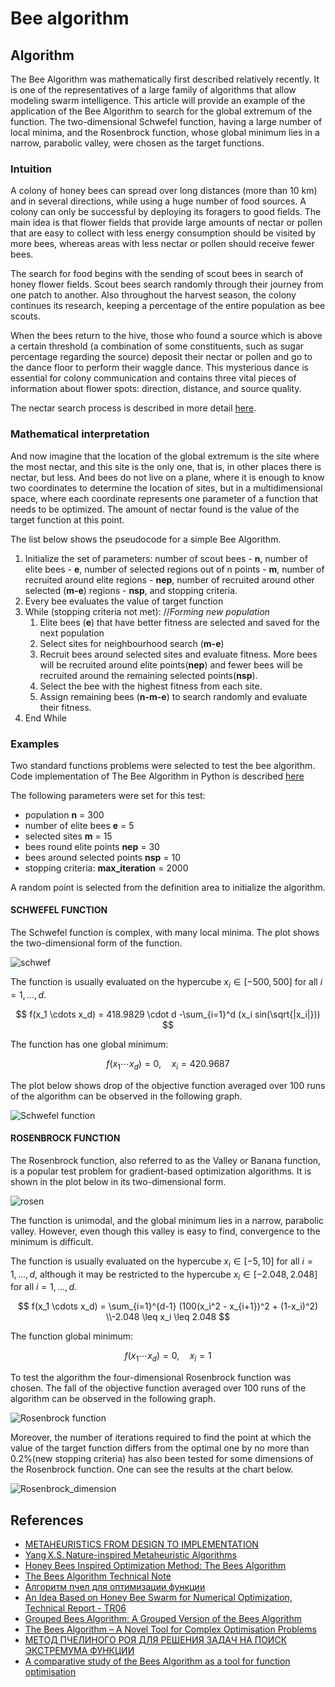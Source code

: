 # Bee algorithm


## Algorithm

The Bee Algorithm was mathematically first described relatively
recently. It is one of the representatives of a large family of
algorithms that allow modeling swarm intelligence. This article will
provide an example of the application of the Bee Algorithm to search for
the global extremum of the function. The two-dimensional Schwefel
function, having a large number of local minima, and the Rosenbrock
function, whose global minimum lies in a narrow, parabolic valley, were
chosen as the target functions.

### Intuition

A colony of honey bees can spread over long distances (more than 10 km)
and in several directions, while using a huge number of food sources. A
colony can only be successful by deploying its foragers to good fields.
The main idea is that flower fields that provide large amounts of nectar
or pollen that are easy to collect with less energy consumption should
be visited by more bees, whereas areas with less nectar or pollen should
receive fewer bees.

The search for food begins with the sending of scout bees in search of
honey flower fields. Scout bees search randomly through their journey
from one patch to another. Also throughout the harvest season, the
colony continues its research, keeping a percentage of the entire
population as bee scouts.

When the bees return to the hive, those who found a source which is
above a certain threshold (a combination of some constituents, such as
sugar percentage regarding the source) deposit their nectar or pollen
and go to the dance floor to perform their waggle dance. This mysterious
dance is essential for colony communication and contains three vital
pieces of information about flower spots: direction, distance, and
source quality.

The nectar search process is described in more detail
[here](https://www.researchgate.net/publication/260985621_The_Bees_Algorithm_Technical_Note).

### Mathematical interpretation

And now imagine that the location of the global extremum is the site
where the most nectar, and this site is the only one, that is, in other
places there is nectar, but less. And bees do not live on a plane, where
it is enough to know two coordinates to determine the location of sites,
but in a multidimensional space, where each coordinate represents one
parameter of a function that needs to be optimized. The amount of nectar
found is the value of the target function at this point.

The list below shows the pseudocode for a simple Bee Algorithm.

1.  Initialize the set of parameters: number of scout bees - **n**,
    number of elite bees - **e**, number of selected regions out of n
    points - **m**, number of recruited around elite regions - **nep**,
    number of recruited around other selected (**m-e**) regions -
    **nsp**, and stopping criteria.
2.  Every bee evaluates the value of target function
3.  While (stopping criteria not met): //*Forming new population*
    1.  Elite bees (**e**) that have better fitness are selected and
        saved for the next population
    2.  Select sites for neighbourhood search (**m-e**)
    3.  Recruit bees around selected sites and evaluate fitness. More
        bees will be recruited around elite points(**nep**) and fewer
        bees will be recruited around the remaining selected
        points(**nsp**).
    4.  Select the bee with the highest fitness from each site.
    5.  Assign remaining bees (**n-m-e**) to search randomly and
        evaluate their fitness.
4.  End While

### Examples

Two standard functions problems were selected to test the bee algorithm.
Code implementation of The Bee Algorithm in Python is described
[here](https://jenyay.net/Programming/Bees)

The following parameters were set for this test:

- population **n** = 300
- number of elite bees **e** = 5
- selected sites **m** = 15
- bees round elite points **nep** = 30
- bees around selected points **nsp** = 10
- stopping criteria: **max_iteration** = 2000

A random point is selected from the definition area to initialize the
algorithm.

#### SCHWEFEL FUNCTION

The Schwefel function is complex, with many local minima. The plot shows
the two-dimensional form of the function.

![schwef](Schwefel_function_plot.svg)

The function is usually evaluated on the hypercube $x_i \in [-500, 500]$
for all $i = 1, ..., d$.

$$
f(x_1 \cdots x_d) = 418.9829 \cdot d -\sum_{i=1}^d (x_i sin(\sqrt{|x_i|}))
$$

The function has one global minimum:

$$
f(x_1 \cdots x_d) = 0, \quad x_i = 420.9687
$$

The plot below shows drop of the objective function averaged over 100
runs of the algorithm can be observed in the following graph.

![Schwefel function](Schwefel_average.svg)

#### ROSENBROCK FUNCTION

The Rosenbrock function, also referred to as the Valley or Banana
function, is a popular test problem for gradient-based optimization
algorithms. It is shown in the plot below in its two-dimensional form.

![rosen](Rosenbrock_function_plot.svg)

The function is unimodal, and the global minimum lies in a narrow,
parabolic valley. However, even though this valley is easy to find,
convergence to the minimum is difficult.

The function is usually evaluated on the hypercube $x_i \in [-5, 10]$
for all $i = 1, ..., d$, although it may be restricted to the hypercube
$x_i \in [-2.048, 2.048]$ for all $i = 1, ..., d$.

$$
f(x_1 \cdots x_d) = \sum_{i=1}^{d-1} (100(x_i^2 - x_{i+1})^2 + (1-x_i)^2) \\-2.048 \leq x_i \leq 2.048
$$

The function global minimum:

$$
f(x_1 \cdots x_d) = 0, \quad x_i = 1
$$

To test the algorithm the four-dimensional Rosenbrock function was
chosen. The fall of the objective function averaged over 100 runs of the
algorithm can be observed in the following graph.

![Rosenbrock function](Rosenbrock_average.svg)

Moreover, the number of iterations required to find the point at which
the value of the target function differs from the optimal one by no more
than 0.2%(new stopping criteria) has also been tested for some
dimensions of the Rosenbrock function. One can see the results at the
chart below.

![Rosenbrock_dimension](Rosenbrock_dimension.svg)

## References

- [METAHEURISTICS FROM DESIGN TO
  IMPLEMENTATION](http://ie.sharif.edu/~so/Metaheuristics.pdf)
- [Yang X.S. Nature-inspired Metaheuristic
  Algorithms](https://pdfs.semanticscholar.org/a965/845f1dce0d0755f8c04d8ef8b7b1a3280503.pdf)
- [Honey Bees Inspired Optimization Method: The Bees
  Algorithm](https://www.ncbi.nlm.nih.gov/pmc/articles/PMC4553508/)
- [The Bees Algorithm Technical
  Note](https://www.researchgate.net/publication/260985621_The_Bees_Algorithm_Technical_Note)
- [Алгоритм пчел для оптимизации
  функции](https://jenyay.net/Programming/Bees)
- [An Idea Based on Honey Bee Swarm for Numerical Optimization,
  Technical Report -
  TR06](https://www.researchgate.net/publication/255638348_An_Idea_Based_on_Honey_Bee_Swarm_for_Numerical_Optimization_Technical_Report_-_TR06)
- [Grouped Bees Algorithm: A Grouped Version of the Bees
  Algorithm](https://www.researchgate.net/publication/313111267_Grouped_Bees_Algorithm_A_Grouped_Version_of_the_Bees_Algorithm)
- [The Bees Algorithm – A Novel Tool for Complex Optimisation
  Problems](https://www.researchgate.net/publication/253611651_The_Bees_Algorithm_-_A_Novel_Tool_for_Complex_Optimisation_Problems)
- [МЕТОД ПЧЕЛИНОГО РОЯ ДЛЯ РЕШЕНИЯ ЗАДАЧ НА ПОИСК ЭКСТРЕМУМА
  ФУНКЦИИ](http://scientificjournal.ru/images/PDF/2018/VNO-40/metod-pchelinogo.pdf)
- [A comparative study of the Bees Algorithm as a tool for function
  optimisation](https://www.tandfonline.com/doi/pdf/10.1080/23311916.2015.1091540?needAccess=true)

